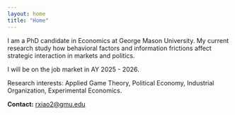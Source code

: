 ```yaml
---
layout: home
title: "Home"
---
```


I am a PhD candidate in Economics at George Mason University. My current research study how behavioral factors and information frictions affect strategic interaction in markets and politics. 

I will be on the job market in AY 2025 - 2026.

Research interests: Applied Game Theory, Political Economy, Industrial Organization, Experimental Economics.

**Contact:** [rxiao2@gmu.edu](mailto:rxiao2@gmu.edu)

